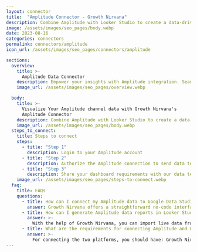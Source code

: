 ```yaml
---
layout: connector
title:  "Amplitude Connector - Growth Nirvana"
description: Combine Amplitude with Looker Studio to create a data-driven foundation for decision-making.
image: /assets/images/seo_pages/body.webp
date: 2023-08-16
categories: connectors
permalink: connectors/amplitude
icon_url: /assets/images/seo_pages/connectors/amplitude

sections:
  overview:
    title: >-
      Amplitude Data Connector
    description: Empower your insights with Amplitude integration. Seamlessly merge the power of user behavior data with Looker Studio's analytical prowess, unveiling patterns and insights that shape your data-driven strategies.
    image_url: /assets/images/seo_pages/overview.webp

  body:
    title: >-
      Visualize Your Amplitude channel data with Growth Nirvana's
      Amplitude Connector
    description: Combine Amplitude with Looker Studio to create a data-driven foundation for decision-making.
    image_url: /assets/images/seo_pages/body.webp
  steps_to_connect:
    title: Steps to connect
    steps:
      - title: "Step 1"
        description: Login to your Amplitude account
      - title: "Step 2"
        description: Authorize the Amplitude connection to send data to Growth Nirvana
      - title: "Step 3"
        description: Share your dashboard requirements with our data team. We will build the report for you.
    image_url: /assets/images/seo_pages/steps-to-connect.webp
  faq:
    title: FAQs
    questions:
      - title: How can I connect my Amplitude data to Google Data Studio/Looker Studio?
        answer: Growth Nirvana offers a straightforward no-code interface to connect to Amplitude data sources.
      - title: How can I generate Amplitude data reports in Looker Studio?
        answer: >-
          With the help of Growth Nirvana, you can import live data from Amplitude into Looker Studio. These data can be viewed in charts, tables, and dashboards to generate branded reports that can be shared instantly.
      - title: What are the requirements for connecting Amplitude and Looker Studio?
        answer: >-
          For connecting the two platforms, you should have: Growth Nirvana Account and Amplitude Ads Account
---
```

